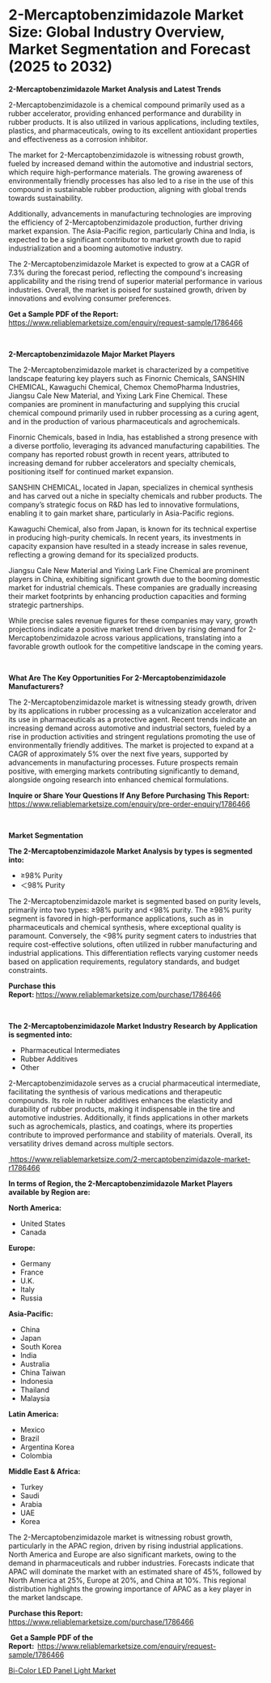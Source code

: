 <p><h1>2-Mercaptobenzimidazole Market Size: Global Industry Overview, Market Segmentation and Forecast (2025 to 2032)</h1></p><p><strong>2-Mercaptobenzimidazole Market Analysis and Latest Trends</strong></p>
<p><p>2-Mercaptobenzimidazole is a chemical compound primarily used as a rubber accelerator, providing enhanced performance and durability in rubber products. It is also utilized in various applications, including textiles, plastics, and pharmaceuticals, owing to its excellent antioxidant properties and effectiveness as a corrosion inhibitor.</p><p>The market for 2-Mercaptobenzimidazole is witnessing robust growth, fueled by increased demand within the automotive and industrial sectors, which require high-performance materials. The growing awareness of environmentally friendly processes has also led to a rise in the use of this compound in sustainable rubber production, aligning with global trends towards sustainability.</p><p>Additionally, advancements in manufacturing technologies are improving the efficiency of 2-Mercaptobenzimidazole production, further driving market expansion. The Asia-Pacific region, particularly China and India, is expected to be a significant contributor to market growth due to rapid industrialization and a booming automotive industry.</p><p>The 2-Mercaptobenzimidazole Market is expected to grow at a CAGR of 7.3% during the forecast period, reflecting the compound's increasing applicability and the rising trend of superior material performance in various industries. Overall, the market is poised for sustained growth, driven by innovations and evolving consumer preferences.</p></p>
<p><strong>Get a Sample PDF of the Report:&nbsp;</strong> <a href="https://www.reliablemarketsize.com/enquiry/request-sample/1786466?utm_campaign=2723&utm_medium=2&utm_source=Github&utm_content=ia&utm_term=25032025&utm_id=2-mercaptobenzimidazole">https://www.reliablemarketsize.com/enquiry/request-sample/1786466</a></p>
<p>&nbsp;</p>
<p><strong>2-Mercaptobenzimidazole Major Market Players</strong></p>
<p><p>The 2-Mercaptobenzimidazole market is characterized by a competitive landscape featuring key players such as Finornic Chemicals, SANSHIN CHEMICAL, Kawaguchi Chemical, Chemox ChemoPharma Industries, Jiangsu Cale New Material, and Yixing Lark Fine Chemical. These companies are prominent in manufacturing and supplying this crucial chemical compound primarily used in rubber processing as a curing agent, and in the production of various pharmaceuticals and agrochemicals.</p><p>Finornic Chemicals, based in India, has established a strong presence with a diverse portfolio, leveraging its advanced manufacturing capabilities. The company has reported robust growth in recent years, attributed to increasing demand for rubber accelerators and specialty chemicals, positioning itself for continued market expansion.</p><p>SANSHIN CHEMICAL, located in Japan, specializes in chemical synthesis and has carved out a niche in specialty chemicals and rubber products. The company’s strategic focus on R&D has led to innovative formulations, enabling it to gain market share, particularly in Asia-Pacific regions.</p><p>Kawaguchi Chemical, also from Japan, is known for its technical expertise in producing high-purity chemicals. In recent years, its investments in capacity expansion have resulted in a steady increase in sales revenue, reflecting a growing demand for its specialized products.</p><p>Jiangsu Cale New Material and Yixing Lark Fine Chemical are prominent players in China, exhibiting significant growth due to the booming domestic market for industrial chemicals. These companies are gradually increasing their market footprints by enhancing production capacities and forming strategic partnerships.</p><p>While precise sales revenue figures for these companies may vary, growth projections indicate a positive market trend driven by rising demand for 2-Mercaptobenzimidazole across various applications, translating into a favorable growth outlook for the competitive landscape in the coming years.</p></p>
<p>&nbsp;</p>
<p><strong>What Are The Key Opportunities For 2-Mercaptobenzimidazole Manufacturers?</strong></p>
<p><p>The 2-Mercaptobenzimidazole market is witnessing steady growth, driven by its applications in rubber processing as a vulcanization accelerator and its use in pharmaceuticals as a protective agent. Recent trends indicate an increasing demand across automotive and industrial sectors, fueled by a rise in production activities and stringent regulations promoting the use of environmentally friendly additives. The market is projected to expand at a CAGR of approximately 5% over the next five years, supported by advancements in manufacturing processes. Future prospects remain positive, with emerging markets contributing significantly to demand, alongside ongoing research into enhanced chemical formulations.</p></p>
<p><strong>Inquire or Share Your Questions If Any Before Purchasing This Report:</strong> <a href="https://www.reliablemarketsize.com/enquiry/pre-order-enquiry/1786466?utm_campaign=2723&utm_medium=2&utm_source=Github&utm_content=ia&utm_term=25032025&utm_id=2-mercaptobenzimidazole">https://www.reliablemarketsize.com/enquiry/pre-order-enquiry/1786466</a></p>
<p>&nbsp;</p>
<p><strong>Market Segmentation</strong></p>
<p><strong>The 2-Mercaptobenzimidazole Market Analysis by types is segmented into:</strong></p>
<p><ul><li>≥98% Purity</li><li>＜98% Purity</li></ul></p>
<p><p>The 2-Mercaptobenzimidazole market is segmented based on purity levels, primarily into two types: ≥98% purity and <98% purity. The ≥98% purity segment is favored in high-performance applications, such as in pharmaceuticals and chemical synthesis, where exceptional quality is paramount. Conversely, the <98% purity segment caters to industries that require cost-effective solutions, often utilized in rubber manufacturing and industrial applications. This differentiation reflects varying customer needs based on application requirements, regulatory standards, and budget constraints.</p></p>
<p><strong>Purchase this Report:&nbsp;</strong><a href="https://www.reliablemarketsize.com/purchase/1786466?utm_campaign=2723&utm_medium=2&utm_source=Github&utm_content=ia&utm_term=25032025&utm_id=2-mercaptobenzimidazole">https://www.reliablemarketsize.com/purchase/1786466</a></p>
<p>&nbsp;</p>
<p><strong>The 2-Mercaptobenzimidazole Market Industry Research by Application is segmented into:</strong></p>
<p><ul><li>Pharmaceutical Intermediates</li><li>Rubber Additives</li><li>Other</li></ul></p>
<p><p>2-Mercaptobenzimidazole serves as a crucial pharmaceutical intermediate, facilitating the synthesis of various medications and therapeutic compounds. Its role in rubber additives enhances the elasticity and durability of rubber products, making it indispensable in the tire and automotive industries. Additionally, it finds applications in other markets such as agrochemicals, plastics, and coatings, where its properties contribute to improved performance and stability of materials. Overall, its versatility drives demand across multiple sectors.</p></p>
<p><a href="https://www.reliablemarketsize.com/2-mercaptobenzimidazole-market-r1786466?utm_campaign=2723&utm_medium=2&utm_source=Github&utm_content=ia&utm_term=25032025&utm_id=2-mercaptobenzimidazole">&nbsp;https://www.reliablemarketsize.com/2-mercaptobenzimidazole-market-r1786466</a></p>
<p><strong>In terms of Region, the 2-Mercaptobenzimidazole Market Players available by Region are:</strong></p>
<p>
    <p> <strong> North America: </strong>
        <ul>
            <li>United States</li>
            <li>Canada</li>
        </ul>
        </p> 
    <p> <strong> Europe: </strong>
        <ul>
            <li>Germany</li>
            <li>France</li>
            <li>U.K.</li>
            <li>Italy</li>
            <li>Russia</li>
        </ul>
        </p> 
    <p> <strong> Asia-Pacific: </strong>
        <ul>
            <li>China</li>
            <li>Japan</li>
            <li>South Korea</li>
            <li>India</li>
            <li>Australia</li>
            <li>China Taiwan</li>
            <li>Indonesia</li>
            <li>Thailand</li>
            <li>Malaysia</li>
        </ul>
        </p> 
    <p> <strong> Latin America: </strong>
        <ul>
            <li>Mexico</li>
            <li>Brazil</li>
            <li>Argentina Korea</li>
            <li>Colombia</li>
        </ul>
        </p> 
    <p> <strong> Middle East & Africa: </strong>
        <ul>
            <li>Turkey</li>
            <li>Saudi</li>
            <li>Arabia</li>
            <li>UAE</li>
            <li>Korea</li>
        </ul>
    </p>
    </p>
<p><p>The 2-Mercaptobenzimidazole market is witnessing robust growth, particularly in the APAC region, driven by rising industrial applications. North America and Europe are also significant markets, owing to the demand in pharmaceuticals and rubber industries. Forecasts indicate that APAC will dominate the market with an estimated share of 45%, followed by North America at 25%, Europe at 20%, and China at 10%. This regional distribution highlights the growing importance of APAC as a key player in the market landscape.</p></p>
<p><strong>Purchase this Report: </strong><a href="https://www.reliablemarketsize.com/purchase/1786466?utm_campaign=2723&utm_medium=2&utm_source=Github&utm_content=ia&utm_term=25032025&utm_id=2-mercaptobenzimidazole">https://www.reliablemarketsize.com/purchase/1786466</a></p>
<p>&nbsp;<strong>Get a Sample PDF of the Report:&nbsp;&nbsp;</strong><a href="https://www.reliablemarketsize.com/enquiry/request-sample/1786466?utm_campaign=2723&utm_medium=2&utm_source=Github&utm_content=ia&utm_term=25032025&utm_id=2-mercaptobenzimidazole">https://www.reliablemarketsize.com/enquiry/request-sample/1786466</a></p>
<p><strong></strong></p>
<p><p><a href="https://github.com/danikabiele541/Market-Research-Report-List-1/blob/main/bi-color-led-panel-light-market.md?utm_campaign=2723&utm_medium=2&utm_source=Github&utm_content=ia&utm_term=25032025&utm_id=2-mercaptobenzimidazole">Bi-Color LED Panel Light Market</a></p></p>